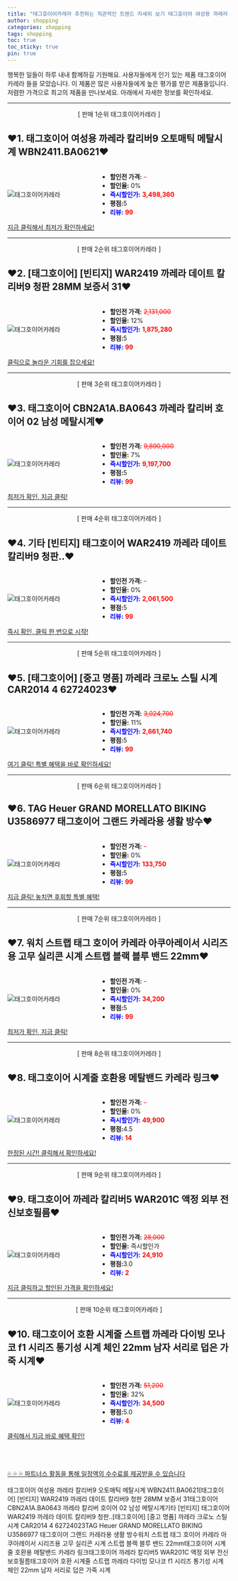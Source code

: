 ```yaml
---
title: "태그호이어카레라 추천하는 직관적인 트렌드 자세히 보기 태그호이어 여성용 까레라 칼리버9 오토매틱"
author: shopping
categories: shopping
tags: shopping
toc: true
toc_sticky: true
pin: true
---
```

행복한 일들이 하루 내내 함께하길 기원해요. 사용자들에게 인기 있는 제품 태그호이어카레라 들을 모았습니다. 이 제품은 많은 사용자들에게 높은 평가를 받은 제품들입니다. 저렴한 가격으로 최고의 제품을 만나보세요. 아래에서 자세한 정보를 확인하세요.

---
<p class="toplist" style="margin: 0 auto; display: block; width: fit-content;">[ 판매 1순위 태그호이어카레라 ]</p>

<h2><strong>❤️1. 태그호이어 여성용 까레라 칼리버9 오토매틱 메탈시계 WBN2411.BA0621❤️</strong></h2>

<div style="display: flex; align-items: center;">
    <div style="flex: 0.4;">
        <img src="https://thumbnail10.coupangcdn.com/thumbnails/remote/230x230ex/image/retail/images/2024/06/25/10/8/2ee17b53-2919-40b0-93a6-fbf4e3e13cb1.jpg" alt="태그호이어카레라" style="max-width: 100%;">
    </div>
    <div style="flex: 0.6; margin-left: 10px;">
        <ul>
            <li><strong>할인전 가격:</strong> <del style="color: red;">-</del></li>
            <li><strong>할인율:</strong> 0%</li>
            <li><span style='color:blue'><strong>즉시할인가:</strong></span> <span style='color:red'><strong>3,498,360</strong></span></li>
            <li><strong>평점:</strong>5</li>
            <li><span style='color:blue'><strong>리뷰:</strong></span> <span style='color:red'><strong>99</strong></span></li>
        </ul>
    </div>
</div>
<div class="center">
    <a href="https://selin100587001.github.io?lptag=AF9450613&subid=githubio&pageKey=8187394951&traceid=V0-153&itemId=23416414286&vendorItemId=90443462299" class="myButton">
        지금 클릭해서 최저가 확인하세요!
    </a>
</div>


---
<p class="toplist" style="margin: 0 auto; display: block; width: fit-content;">[ 판매 2순위 태그호이어카레라 ]</p>

<h2><strong>❤️2. [태그호이어] [빈티지] WAR2419 까레라 데이트 칼리버9 청판 28MM 보증서 31❤️</strong></h2>

<div style="display: flex; align-items: center;">
    <div style="flex: 0.4;">
        <img src="https://thumbnail8.coupangcdn.com/thumbnails/remote/230x230ex/image/vendor_inventory/ef88/71baddd6a2af3a58da18ff98e4415c0cdb270d71897f257fcc2abce37dba.jpg" alt="태그호이어카레라" style="max-width: 100%;">
    </div>
    <div style="flex: 0.6; margin-left: 10px;">
        <ul>
            <li><strong>할인전 가격:</strong> <del style="color: red;">2,131,000</del></li>
            <li><strong>할인율:</strong> 12%</li>
            <li><span style='color:blue'><strong>즉시할인가:</strong></span> <span style='color:red'><strong>1,875,280</strong></span></li>
            <li><strong>평점:</strong>5</li>
            <li><span style='color:blue'><strong>리뷰:</strong></span> <span style='color:red'><strong>99</strong></span></li>
        </ul>
    </div>
</div>
<div class="center">
    <a href="https://selin100587001.github.io?lptag=AF9450613&subid=githubio&pageKey=7742023415&traceid=V0-153&itemId=20831831205&vendorItemId=87899951421" class="myButton">
        클릭으로 놀라운 기회를 잡으세요!
    </a>
</div>


---
<p class="toplist" style="margin: 0 auto; display: block; width: fit-content;">[ 판매 3순위 태그호이어카레라 ]</p>

<h2><strong>❤️3. 태그호이어 CBN2A1A.BA0643 까레라 칼리버 호이어 02 남성 메탈시계❤️</strong></h2>

<div style="display: flex; align-items: center;">
    <div style="flex: 0.4;">
        <img src="https://thumbnail8.coupangcdn.com/thumbnails/remote/230x230ex/image/vendor_inventory/b890/11f23b2b91f48fe137d09e4cfd0cc29061b57ed2c927830cb36db5fe7cff.jpg" alt="태그호이어카레라" style="max-width: 100%;">
    </div>
    <div style="flex: 0.6; margin-left: 10px;">
        <ul>
            <li><strong>할인전 가격:</strong> <del style="color: red;">9,890,000</del></li>
            <li><strong>할인율:</strong> 7%</li>
            <li><span style='color:blue'><strong>즉시할인가:</strong></span> <span style='color:red'><strong>9,197,700</strong></span></li>
            <li><strong>평점:</strong>5</li>
            <li><span style='color:blue'><strong>리뷰:</strong></span> <span style='color:red'><strong>99</strong></span></li>
        </ul>
    </div>
</div>
<div class="center">
    <a href="https://selin100587001.github.io?lptag=AF9450613&subid=githubio&pageKey=8219561998&traceid=V0-153&itemId=23620546578&vendorItemId=90646164671" class="myButton">
        최저가 확인, 지금 클릭!
    </a>
</div>


---
<p class="toplist" style="margin: 0 auto; display: block; width: fit-content;">[ 판매 4순위 태그호이어카레라 ]</p>

<h2><strong>❤️4. 기타 [빈티지] 태그호이어 WAR2419 까레라 데이트 칼리버9 청판..❤️</strong></h2>

<div style="display: flex; align-items: center;">
    <div style="flex: 0.4;">
        <img src="https://thumbnail7.coupangcdn.com/thumbnails/remote/230x230ex/image/vendor_inventory/d736/acd2cb1025e59e385797ff3e2ab81578d162c599ece0658fe66ee0ae05d5.jpg" alt="태그호이어카레라" style="max-width: 100%;">
    </div>
    <div style="flex: 0.6; margin-left: 10px;">
        <ul>
            <li><strong>할인전 가격:</strong> <del style="color: red;">-</del></li>
            <li><strong>할인율:</strong> 0%</li>
            <li><span style='color:blue'><strong>즉시할인가:</strong></span> <span style='color:red'><strong>2,061,500</strong></span></li>
            <li><strong>평점:</strong>5</li>
            <li><span style='color:blue'><strong>리뷰:</strong></span> <span style='color:red'><strong>99</strong></span></li>
        </ul>
    </div>
</div>
<div class="center">
    <a href="https://selin100587001.github.io?lptag=AF9450613&subid=githubio&pageKey=7738639330&traceid=V0-153&itemId=20814466176&vendorItemId=87883285900" class="myButton">
        즉시 확인, 클릭 한 번으로 시작!
    </a>
</div>


---
<p class="toplist" style="margin: 0 auto; display: block; width: fit-content;">[ 판매 5순위 태그호이어카레라 ]</p>

<h2><strong>❤️5. [태그호이어] [중고 명품] 까레라 크로노 스틸 시계 CAR2014 4 62724023❤️</strong></h2>

<div style="display: flex; align-items: center;">
    <div style="flex: 0.4;">
        <img src="https://thumbnail8.coupangcdn.com/thumbnails/remote/230x230ex/image/vendor_inventory/8439/c1e944e971dc22a5f9d3f08f803ffe830b0cc0363004f1f568a92a64e8b2.jpg" alt="태그호이어카레라" style="max-width: 100%;">
    </div>
    <div style="flex: 0.6; margin-left: 10px;">
        <ul>
            <li><strong>할인전 가격:</strong> <del style="color: red;">3,024,700</del></li>
            <li><strong>할인율:</strong> 11%</li>
            <li><span style='color:blue'><strong>즉시할인가:</strong></span> <span style='color:red'><strong>2,661,740</strong></span></li>
            <li><strong>평점:</strong>5</li>
            <li><span style='color:blue'><strong>리뷰:</strong></span> <span style='color:red'><strong>99</strong></span></li>
        </ul>
    </div>
</div>
<div class="center">
    <a href="https://selin100587001.github.io?lptag=AF9450613&subid=githubio&pageKey=8249238586&traceid=V0-153&itemId=23746749508&vendorItemId=90771310032" class="myButton">
        여기 클릭! 특별 혜택을 바로 확인하세요!
    </a>
</div>


---
<p class="toplist" style="margin: 0 auto; display: block; width: fit-content;">[ 판매 6순위 태그호이어카레라 ]</p>

<h2><strong>❤️6. TAG Heuer GRAND MORELLATO BIKING U3586977 태그호이어 그랜드 카레라용 생활 방수❤️</strong></h2>

<div style="display: flex; align-items: center;">
    <div style="flex: 0.4;">
        <img src="https://thumbnail9.coupangcdn.com/thumbnails/remote/230x230ex/image/vendor_inventory/27bb/de494362bbe450238ee9054ac44d55fa16e702494efe8c30fcbec206d839.jpg" alt="태그호이어카레라" style="max-width: 100%;">
    </div>
    <div style="flex: 0.6; margin-left: 10px;">
        <ul>
            <li><strong>할인전 가격:</strong> <del style="color: red;">-</del></li>
            <li><strong>할인율:</strong> 0%</li>
            <li><span style='color:blue'><strong>즉시할인가:</strong></span> <span style='color:red'><strong>133,750</strong></span></li>
            <li><strong>평점:</strong>5</li>
            <li><span style='color:blue'><strong>리뷰:</strong></span> <span style='color:red'><strong>99</strong></span></li>
        </ul>
    </div>
</div>
<div class="center">
    <a href="https://selin100587001.github.io?lptag=AF9450613&subid=githubio&pageKey=8193272485&traceid=V0-153&itemId=23454720692&vendorItemId=90481449513" class="myButton">
        지금 클릭! 놓치면 후회할 특별 혜택!
    </a>
</div>


---
<p class="toplist" style="margin: 0 auto; display: block; width: fit-content;">[ 판매 7순위 태그호이어카레라 ]</p>

<h2><strong>❤️7. 워치 스트랩 태그 호이어 카레라 아쿠아레이서 시리즈용 고무 실리콘 시계 스트랩 블랙 블루 밴드 22mm❤️</strong></h2>

<div style="display: flex; align-items: center;">
    <div style="flex: 0.4;">
        <img src="https://thumbnail9.coupangcdn.com/thumbnails/remote/230x230ex/image/vendor_inventory/5781/ceb20138b646f4cc715c404360dea274a2c9b02aadfeaaebf1c34e8bf84e.jpg" alt="태그호이어카레라" style="max-width: 100%;">
    </div>
    <div style="flex: 0.6; margin-left: 10px;">
        <ul>
            <li><strong>할인전 가격:</strong> <del style="color: red;">-</del></li>
            <li><strong>할인율:</strong> 0%</li>
            <li><span style='color:blue'><strong>즉시할인가:</strong></span> <span style='color:red'><strong>34,200</strong></span></li>
            <li><strong>평점:</strong>5</li>
            <li><span style='color:blue'><strong>리뷰:</strong></span> <span style='color:red'><strong>99</strong></span></li>
        </ul>
    </div>
</div>
<div class="center">
    <a href="https://selin100587001.github.io?lptag=AF9450613&subid=githubio&pageKey=7599663574&traceid=V0-153&itemId=20100680196&vendorItemId=87195873329" class="myButton">
        최저가 확인, 지금 클릭!
    </a>
</div>


---
<p class="toplist" style="margin: 0 auto; display: block; width: fit-content;">[ 판매 8순위 태그호이어카레라 ]</p>

<h2><strong>❤️8. 태그호이어 시계줄 호환용 메탈밴드 카레라 링크❤️</strong></h2>

<div style="display: flex; align-items: center;">
    <div style="flex: 0.4;">
        <img src="https://thumbnail10.coupangcdn.com/thumbnails/remote/230x230ex/image/vendor_inventory/e29e/0fd4a6a59647b6e3068b5e53e32f74416c2b3af63710067db085b3ec09b8.jpg" alt="태그호이어카레라" style="max-width: 100%;">
    </div>
    <div style="flex: 0.6; margin-left: 10px;">
        <ul>
            <li><strong>할인전 가격:</strong> <del style="color: red;">-</del></li>
            <li><strong>할인율:</strong> 0%</li>
            <li><span style='color:blue'><strong>즉시할인가:</strong></span> <span style='color:red'><strong>49,900</strong></span></li>
            <li><strong>평점:</strong>4.5</li>
            <li><span style='color:blue'><strong>리뷰:</strong></span> <span style='color:red'><strong>14</strong></span></li>
        </ul>
    </div>
</div>
<div class="center">
    <a href="https://selin100587001.github.io?lptag=AF9450613&subid=githubio&pageKey=294851156&traceid=V0-153&itemId=930095156&vendorItemId=5307704392" class="myButton">
        한정된 시간! 클릭해서 확인하세요!
    </a>
</div>


---
<p class="toplist" style="margin: 0 auto; display: block; width: fit-content;">[ 판매 9순위 태그호이어카레라 ]</p>

<h2><strong>❤️9. 태그호이어 까레라 칼리버5 WAR201C 액정 외부 전신보호필름❤️</strong></h2>

<div style="display: flex; align-items: center;">
    <div style="flex: 0.4;">
        <img src="https://thumbnail6.coupangcdn.com/thumbnails/remote/230x230ex/image/vendor_inventory/a066/42f9f953aa1e2e1b9a9069c2d11ec9690e8162580980a5862b707dd4e99e.jpg" alt="태그호이어카레라" style="max-width: 100%;">
    </div>
    <div style="flex: 0.6; margin-left: 10px;">
        <ul>
            <li><strong>할인전 가격:</strong> <del style="color: red;">28,000</del></li>
            <li><strong>할인율:</strong> 즉시할인가</li>
            <li><span style='color:blue'><strong>즉시할인가:</strong></span> <span style='color:red'><strong>24,910</strong></span></li>
            <li><strong>평점:</strong>3.0</li>
            <li><span style='color:blue'><strong>리뷰:</strong></span> <span style='color:red'><strong>2</strong></span></li>
        </ul>
    </div>
</div>
<div class="center">
    <a href="https://selin100587001.github.io?lptag=AF9450613&subid=githubio&pageKey=7477562557&traceid=V0-153&itemId=19525158922&vendorItemId=86636712191" class="myButton">
        지금 클릭하고 할인된 가격을 확인하세요!
    </a>
</div>


---
<p class="toplist" style="margin: 0 auto; display: block; width: fit-content;">[ 판매 10순위 태그호이어카레라 ]</p>

<h2><strong>❤️10. 태그호이어 호환 시계줄 스트랩 까레라 다이빙 모나코 f1 시리즈 통기성 시계 체인 22mm 남자 서리로 덥은 가죽 시계❤️</strong></h2>

<div style="display: flex; align-items: center;">
    <div style="flex: 0.4;">
        <img src="https://thumbnail8.coupangcdn.com/thumbnails/remote/230x230ex/image/vendor_inventory/1ae6/9cd0a8d1b86b496c8cda3832d5a2b0b3fd78803eaf3f62eee5a93af807c3.jpg" alt="태그호이어카레라" style="max-width: 100%;">
    </div>
    <div style="flex: 0.6; margin-left: 10px;">
        <ul>
            <li><strong>할인전 가격:</strong> <del style="color: red;">51,200</del></li>
            <li><strong>할인율:</strong> 32%</li>
            <li><span style='color:blue'><strong>즉시할인가:</strong></span> <span style='color:red'><strong>34,500</strong></span></li>
            <li><strong>평점:</strong>5.0</li>
            <li><span style='color:blue'><strong>리뷰:</strong></span> <span style='color:red'><strong>4</strong></span></li>
        </ul>
    </div>
</div>
<div class="center">
    <a href="https://selin100587001.github.io?lptag=AF9450613&subid=githubio&pageKey=7216878099&traceid=V0-153&itemId=18278349831&vendorItemId=85424359312" class="myButton">
        클릭해서 지금 바로 혜택 확인!
    </a>
</div>

<br><br><br>[💦 💦 💦 파트너스 활동을 통해 일정액의 수수료를 제공받을 수 있습니다](https://link.coupang.com/a/bcpT2c)<br><br>태그호이어 여성용 까레라 칼리버9 오토매틱 메탈시계 WBN2411.BA0621[태그호이어] [빈티지] WAR2419 까레라 데이트 칼리버9 청판 28MM 보증서 31태그호이어 CBN2A1A.BA0643 까레라 칼리버 호이어 02 남성 메탈시계기타 [빈티지] 태그호이어 WAR2419 까레라 데이트 칼리버9 청판..[태그호이어] [중고 명품] 까레라 크로노 스틸 시계 CAR2014 4 62724023TAG Heuer GRAND MORELLATO BIKING U3586977 태그호이어 그랜드 카레라용 생활 방수워치 스트랩 태그 호이어 카레라 아쿠아레이서 시리즈용 고무 실리콘 시계 스트랩 블랙 블루 밴드 22mm태그호이어 시계줄 호환용 메탈밴드 카레라 링크태그호이어 까레라 칼리버5 WAR201C 액정 외부 전신보호필름태그호이어 호환 시계줄 스트랩 까레라 다이빙 모나코 f1 시리즈 통기성 시계 체인 22mm 남자 서리로 덥은 가죽 시계